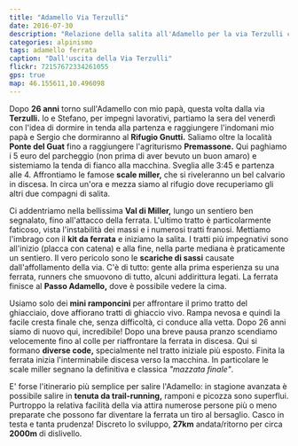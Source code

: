 ```yaml
---
title: "Adamello Via Terzulli"
date: 2016-07-30
description: "Relazione della salita all'Adamello per la via Terzulli con partenza dalla località ponte del guat"
categories: alpinismo
tags: adamello ferrata
caption: "Dall'uscita della Via Terzulli"
flickr: 72157672334261055
gps: true
map: 46.155611,10.496098
---
```


Dopo **26 anni** torno sull'Adamello con mio papà, questa volta dalla via **Terzulli.** Io e Stefano, per impegni lavorativi, partiamo la sera del venerdì con l'idea di dormire in tenda alla partenza e raggiungere l'indomani mio papà e Sergio che dormiranno al **Rifugio Gnutti.** Saliamo oltre la località **Ponte del Guat** fino a raggiungere l'agriturismo **Premassone.** Qui paghiamo i 5 euro del parcheggio (non prima di aver bevuto un buon amaro) e sistemiamo la tenda di fianco alla macchina. Sveglia alle 3:45 e partenza alle 4. Affrontiamo le famose **scale miller,** che si riveleranno un bel calvario in discesa. In circa un'ora e mezza siamo al rifugio dove recuperiamo gli altri due compagni di salita.

Ci addentriamo nella bellissima **Val di Miller,** lungo un sentiero ben segnalato, fino all'attacco della ferrata. L'ultimo tratto è particolarmente faticoso, vista l'instabilità dei massi e i numerosi tratti franosi. Mettiamo l'imbrago con il **kit da ferrata** e iniziamo la salita. I tratti più impegnativi sono all'inizio (placca con catena) e alla fine, nella parte mediana è praticamente un sentiero. Il vero pericolo sono le **scariche di sassi** causate dall'affollamento della via. C'è di tutto: gente alla prima esperienza su una ferrata, runners che smuovono di tutto, alcuni addirittura legati. La ferrata finisce al **Passo Adamello,** dove è possibile vedere la cima.

Usiamo solo dei **mini ramponcini** per affrontare il primo tratto del ghiacciaio, dove affiorano tratti di ghiaccio vivo. Rampa nevosa e quindi la facile cresta finale che, senza difficoltà, ci conduce alla vetta. Dopo 26 anni siamo di nuovo qui, incredibile! Dopo una breve pausa pranzo scendiamo velocemente fino al colle per riaffrontare la ferrata in discesa. Qui si formano **diverse code,** specialmente nel tratto iniziale più esposto. Finita la ferrata inizia l'interminabile discesa verso la macchina. In particolare le scale miller segnano la definitiva e classica *"mazzata finale"*.

E' forse l'itinerario più semplice per salire l'Adamello: in stagione avanzata è possibile salire in **tenuta da trail-running,** ramponi e picozza sono superflui. Purtroppo la relativa facilità della via attira numerose persone più o meno preparate che possono far diventare la ferrata un tiro al bersaglio. Casco in testa e tanta prudenza! Discreto lo sviluppo, **27km** andata/ritorno per circa **2000m** di dislivello.
